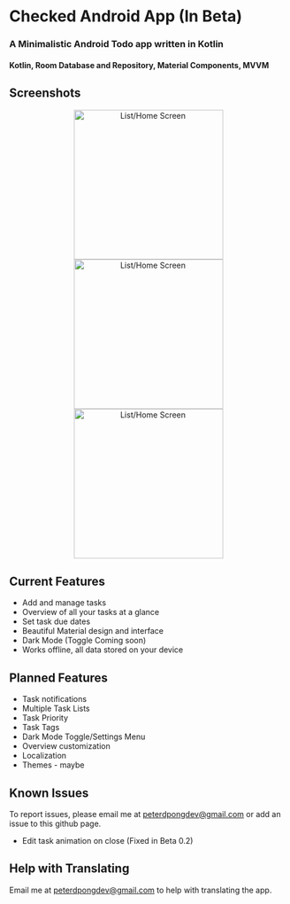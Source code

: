 # Checked Android App (In Beta)
### A Minimalistic Android Todo app written in Kotlin
#### Kotlin, Room Database and Repository, Material Components, MVVM
 
Screenshots
---
<p align="center">
  <img src="src/Screenshots/ListScreen.png" width="270" alt="List/Home Screen">
  <img src="src/Screenshots/DarkMode.png" width="270" alt="List/Home Screen">
  <img src="src/Screenshots/AddTask.png" width="270" alt="List/Home Screen">
</p>


Current Features
---
* Add and manage tasks
* Overview of all your tasks at a glance
* Set task due dates 
* Beautiful Material design and interface
* Dark Mode (Toggle Coming soon)
* Works offline, all data stored on your device


Planned Features
---
* Task notifications
* Multiple Task Lists
* Task Priority
* Task Tags
* Dark Mode Toggle/Settings Menu
* Overview customization
* Localization
* Themes - maybe

Known Issues
---
To report issues, please email me at peterdpongdev@gmail.com or add an issue to this github page.
* Edit task animation on close (Fixed in Beta 0.2)


Help with Translating
---
Email me at peterdpongdev@gmail.com to help with translating the app.


